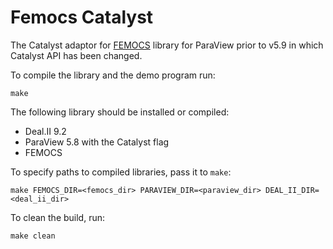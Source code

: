 # Femocs Catalyst

The Catalyst adaptor for [FEMOCS](https://github.com/veskem/femocs) library for ParaView prior to v5.9 in which Catalyst API has been changed.

To compile the library and the demo program run:

```shell
make
```

The following library should be installed or compiled:

- Deal.II 9.2
- ParaView 5.8 with the Catalyst flag
- FEMOCS

To specify paths to compiled libraries, pass it to `make`:

```shell
make FEMOCS_DIR=<femocs_dir> PARAVIEW_DIR=<paraview_dir> DEAL_II_DIR=<deal_ii_dir>
```

To clean the build, run:

```shell
make clean
```